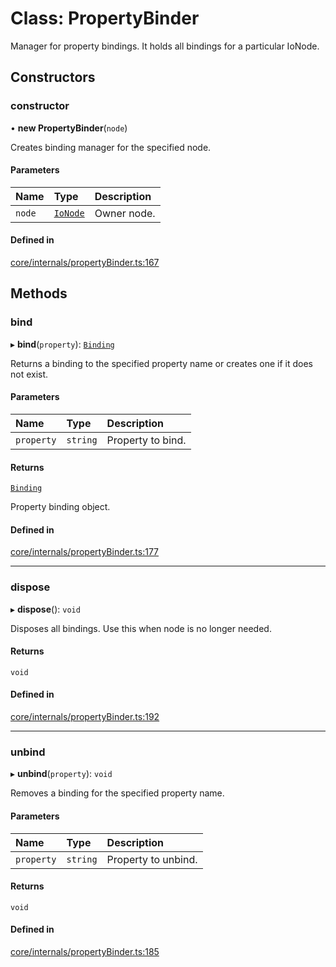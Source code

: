 # Class: PropertyBinder

Manager for property bindings. It holds all bindings for a particular IoNode.

## Constructors

### constructor

• **new PropertyBinder**(`node`)

Creates binding manager for the specified node.

#### Parameters

| Name | Type | Description |
| :------ | :------ | :------ |
| `node` | [`IoNode`](IoNode.md) | Owner node. |

#### Defined in

[core/internals/propertyBinder.ts:167](https://github.com/io-gui/iogui/blob/tsc/src/core/internals/propertyBinder.ts#L167)

## Methods

### bind

▸ **bind**(`property`): [`Binding`](Binding.md)

Returns a binding to the specified property name or creates one if it does not exist.

#### Parameters

| Name | Type | Description |
| :------ | :------ | :------ |
| `property` | `string` | Property to bind. |

#### Returns

[`Binding`](Binding.md)

Property binding object.

#### Defined in

[core/internals/propertyBinder.ts:177](https://github.com/io-gui/iogui/blob/tsc/src/core/internals/propertyBinder.ts#L177)

___

### dispose

▸ **dispose**(): `void`

Disposes all bindings. Use this when node is no longer needed.

#### Returns

`void`

#### Defined in

[core/internals/propertyBinder.ts:192](https://github.com/io-gui/iogui/blob/tsc/src/core/internals/propertyBinder.ts#L192)

___

### unbind

▸ **unbind**(`property`): `void`

Removes a binding for the specified property name.

#### Parameters

| Name | Type | Description |
| :------ | :------ | :------ |
| `property` | `string` | Property to unbind. |

#### Returns

`void`

#### Defined in

[core/internals/propertyBinder.ts:185](https://github.com/io-gui/iogui/blob/tsc/src/core/internals/propertyBinder.ts#L185)
